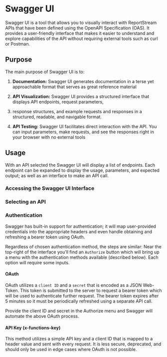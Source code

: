 # Swagger UI

Swagger UI is a tool that allows you to visually interact with ReportStream APIs that have been defined using the OpenAPI
Specification (OAS). It provides a user-friendly interface that makes it easier to understand and explore capabilities of
the API without requiring external tools such as curl or Postman.

## Purpose

The main purpose of Swagger UI is to:

1. **Documentation:** Swagger UI generates documentation in a terse yet approachable format that serves as great reference material

2. **API Visualization:** Swagger UI provides a structured interface that displays API endpoints, request parameters,
3. response structures, and example requests and responses in a structured, readable, and navigable format.

3. **API Testing:** Swagger UI facilitates direct interaction with the API. You can input parameters, make requests, and
see the responses right in your browser with no external tools

## Usage
With an API selected the Swagger UI will display a list of endpoints. Each endpoint can be expanded to display the
usage, parameters, and expected output; as well as an interface to make an API call.

###  Accessing the Swagger UI Interface

### Selecting an API

### Authentication

Swagger has built-in support for authentication; it will map user-provided credentials into the appropriate headers and
even handle obtaining and refreshing a bearer token using OAuth.

Regardless of chosen authentication method, the steps are similar:
Near the top-right of the interface you'll find an `Authorize` button which will bring up a menu with the authentication 
methods available (described below). Each option will require some inputs.

#### OAuth

OAuth utilizes a `client ID` and a `secret` that is encoded as a JSON Web-Token. This token is submitted to the server to
request a bearer token which will be used to authenticate further request. The bearer token expires after 5 minutes so
it must be periodically refreshed using a separate API call.

Provide the client ID and secret in the Authorize menu and Swagger will automate the above OAuth process.

#### API Key (x-functions-key)

This method utilizes a simple API key and a client ID that is mapped to a header value and sent with every request. It 
is less secure, deprecated, and should only be used in edge cases where OAuth is not possible.